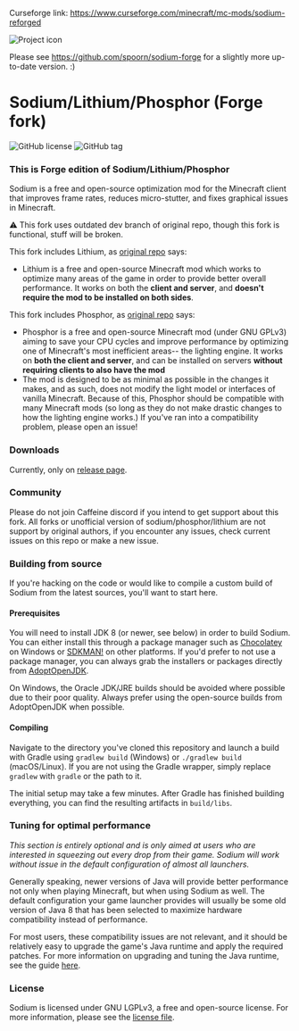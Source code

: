 Curseforge link: https://www.curseforge.com/minecraft/mc-mods/sodium-reforged

![Project icon](https://git-assets.jellysquid.me/hotlink-ok/sodium/icon-rounded-128px.png)

Please see https://github.com/spoorn/sodium-forge for a slightly more up-to-date version. :)

# Sodium/Lithium/Phosphor (Forge fork)
![GitHub license](https://img.shields.io/github/license/jellysquid3/sodium-fabric.svg)
![GitHub tag](https://img.shields.io/github/tag/jellysquid3/sodium-fabric.svg)

### This is Forge edition of Sodium/Lithium/Phosphor

Sodium is a free and open-source optimization mod for the Minecraft client that improves frame rates, reduces
micro-stutter, and fixes graphical issues in Minecraft. 

:warning: This fork uses outdated dev branch of original repo, though this fork is functional, stuff will be broken. 

This fork includes Lithium, as [original repo](https://github.com/CaffeineMC/lithium-fabric) says:

* Lithium is a free and open-source Minecraft mod which works to optimize many areas of the game in order to provide
  better overall performance. It works on both the **client and server**, and **doesn't require the mod to be installed
  on both sides**. 
  
This fork includes Phosphor, as [original repo](https://github.com/CaffeineMC/phosphor-fabric) says:

 * Phosphor is a free and open-source Minecraft mod (under GNU GPLv3) aiming to save your CPU cycles and improve performance by optimizing one of Minecraft's most inefficient areas-- the lighting engine.
   It works on **both the client and server**, and can be installed on servers **without requiring clients to also have the mod**
 * The mod is designed to be as minimal as possible in the changes it makes, and as such, does not modify the light model or interfaces of vanilla Minecraft. Because of this, Phosphor should be compatible with many Minecraft mods (so long as they do not make drastic changes to how the lighting engine works.) If you've ran into a compatibility problem, please open an issue!
### Downloads

Currently, only on [release page](https://github.com/Pannoniae/sodium-forge/releases/latest/).

### Community
Please do not join Caffeine discord if you intend to get support about this fork. All forks or unofficial version 
of sodium/phosphor/lithium are not support by original authors, if you encounter any issues, check current issues on this repo or 
make a new issue. 

### Building from source

If you're hacking on the code or would like to compile a custom build of Sodium from the latest sources, you'll want
to start here.

#### Prerequisites

You will need to install JDK 8 (or newer, see below) in order to build Sodium. You can either install this through
a package manager such as [Chocolatey](https://chocolatey.org/) on Windows or [SDKMAN!](https://sdkman.io/) on other
platforms. If you'd prefer to not use a package manager, you can always grab the installers or packages directly from
[AdoptOpenJDK](https://adoptopenjdk.net/).

On Windows, the Oracle JDK/JRE builds should be avoided where possible due to their poor quality. Always prefer using
the open-source builds from AdoptOpenJDK when possible.

#### Compiling

Navigate to the directory you've cloned this repository and launch a build with Gradle using `gradlew build` (Windows)
or `./gradlew build` (macOS/Linux). If you are not using the Gradle wrapper, simply replace `gradlew` with `gradle`
or the path to it.

The initial setup may take a few minutes. After Gradle has finished building everything, you can find the resulting
artifacts in `build/libs`.

### Tuning for optimal performance

_This section is entirely optional and is only aimed at users who are interested in squeezing out every drop from their
game. Sodium will work without issue in the default configuration of almost all launchers._

Generally speaking, newer versions of Java will provide better performance not only when playing Minecraft, but when
using Sodium as well. The default configuration your game launcher provides will usually be some old version of Java 8
that has been selected to maximize hardware compatibility instead of performance.

For most users, these compatibility issues are not relevant, and it should be relatively easy to upgrade the game's Java
runtime and apply the required patches. For more information on upgrading and tuning the Java runtime, see the
guide [here](https://gist.github.com/jellysquid3/8a7b21e57f47f5711eb5697e282e502e).

### License

Sodium is licensed under GNU LGPLv3, a free and open-source license. For more information, please see the
[license file](https://github.com/jellysquid3/sodium-fabric/blob/1.16.x/dev/LICENSE.txt).
